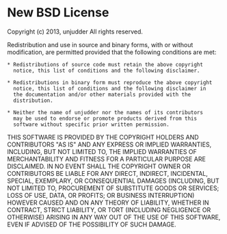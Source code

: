 New BSD License
===============

Copyright (c) 2013, unjudder
All rights reserved.

Redistribution and use in source and binary forms, with or without 
modification, are permitted provided that the following conditions 
are met:

    * Redistributions of source code must retain the above copyright 
      notice, this list of conditions and the following disclaimer.

    * Redistributions in binary form must reproduce the above copyright 
      notice, this list of conditions and the following disclaimer in 
      the documentation and/or other materials provided with the 
      distribution.

    * Neither the name of unjudder nor the names of its contributors 
      may be used to endorse or promote products derived from this 
      software without specific prior written permission.

THIS SOFTWARE IS PROVIDED BY THE COPYRIGHT HOLDERS AND CONTRIBUTORS 
"AS IS" AND ANY EXPRESS OR IMPLIED WARRANTIES, INCLUDING, BUT NOT 
LIMITED TO, THE IMPLIED WARRANTIES OF MERCHANTABILITY AND FITNESS 
FOR A PARTICULAR PURPOSE ARE DISCLAIMED. IN NO EVENT SHALL THE 
COPYRIGHT OWNER OR CONTRIBUTORS BE LIABLE FOR ANY DIRECT, 
INDIRECT, INCIDENTAL, SPECIAL, EXEMPLARY, OR CONSEQUENTIAL 
DAMAGES (INCLUDING, BUT NOT LIMITED TO, PROCUREMENT OF 
SUBSTITUTE GOODS OR SERVICES; LOSS OF USE, DATA, OR PROFITS; OR 
BUSINESS INTERRUPTION) HOWEVER CAUSED AND ON ANY THEORY OF 
LIABILITY, WHETHER IN CONTRACT, STRICT LIABILITY, OR TORT 
(INCLUDING NEGLIGENCE OR OTHERWISE) ARISING IN ANY WAY OUT OF 
THE USE OF THIS SOFTWARE, EVEN IF ADVISED OF THE POSSIBILITY OF 
SUCH DAMAGE.

